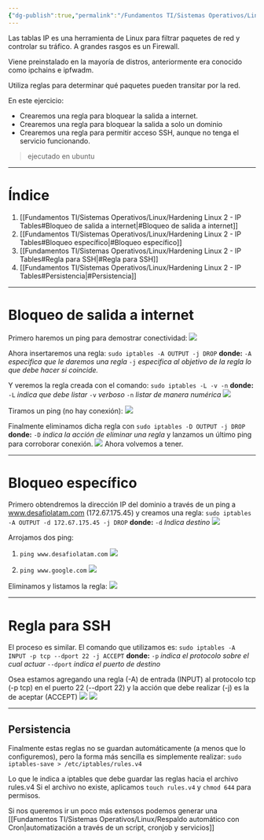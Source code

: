 ```yaml
---
{"dg-publish":true,"permalink":"/Fundamentos TI/Sistemas Operativos/Linux/Hardening Linux 2 - IP Tables/"}
---
```


Las tablas IP es una herramienta de Linux para filtrar paquetes de red y controlar su tráfico. A grandes rasgos es un Firewall.

Viene preinstalado en la mayoría de distros, anteriormente era conocido como ipchains e ipfwadm.

Utiliza reglas para determinar qué paquetes pueden transitar por la red.

En este ejercicio:
- Crearemos una regla para bloquear la salida a internet.
- Crearemos una regla para bloquear la salida a solo un dominio
- Crearemos una regla para permitir acceso SSH, aunque no tenga el servicio funcionando.
> ejecutado en ubuntu

---

# Índice

1. [[Fundamentos TI/Sistemas Operativos/Linux/Hardening Linux 2 - IP Tables#Bloqueo de salida a internet\|#Bloqueo de salida a internet]]
2. [[Fundamentos TI/Sistemas Operativos/Linux/Hardening Linux 2 - IP Tables#Bloqueo específico\|#Bloqueo específico]]
3. [[Fundamentos TI/Sistemas Operativos/Linux/Hardening Linux 2 - IP Tables#Regla para SSH\|#Regla para SSH]]
4. [[Fundamentos TI/Sistemas Operativos/Linux/Hardening Linux 2 - IP Tables#Persistencia\|#Persistencia]]

---

<div class="page-break" style="page-break-before: always;"></div>

# Bloqueo de salida a internet

Primero haremos un ping para demostrar conectividad:
![](https://i.imgur.com/JevOLkm.png)

Ahora insertaremos una regla:
`sudo iptables -A OUTPUT -j DROP`
**donde:**
`-A` *especifica que le daremos una regla*
`-j` *especifica al objetivo de la regla lo que debe hacer si coincide.*

Y veremos la regla creada con el comando:
`sudo iptables -L -v -n`
**donde:**
`-L` *indica que debe listar*
`-v` *verboso*
`-n` *listar de manera numérica*
![](https://i.imgur.com/aW0Gznj.png)

Tiramos un ping (no hay conexión):
![](https://i.imgur.com/NG4pJLi.png)

Finalmente eliminamos dicha regla con
`sudo iptables -D OUTPUT -j DROP`
**donde:**
`-D` *indica la acción de eliminar una regla*
y lanzamos un último ping para corroborar conexión.
![](https://i.imgur.com/rRzSu4r.png)
Ahora volvemos a tener.

---
<div class="page-break" style="page-break-before: always;"></div>

# Bloqueo específico
Primero obtendremos la dirección IP del dominio a través de un ping a www.desafiolatam.com (172.67.175.45)
y creamos una regla:
`sudo iptables -A OUTPUT -d 172.67.175.45 -j DROP`
**donde:**
`-d` *Indica destino*
![](https://i.imgur.com/XTuvVdG.png)

Arrojamos dos ping:
1. `ping www.desafiolatam.com`
![](https://i.imgur.com/rITTvDo.png)

2. `ping www.google.com`
![](https://i.imgur.com/3eMAjHm.png)

Eliminamos y listamos la regla:
![](https://i.imgur.com/4sHF9N1.png)

---
<div class="page-break" style="page-break-before: always;"></div>

# Regla para SSH

El proceso es similar. El comando que utilizamos es:
`sudo iptables -A INPUT -p tcp --dport 22 -j ACCEPT`
**donde:**
`-p` *indica el protocolo sobre el cual actuar*
`--dport` *indica el puerto de destino*

Osea estamos agregando una regla (-A) de entrada (INPUT) al protocolo tcp (-p tcp) en el puerto 22 (--dport 22) y la acción que debe realizar (-j) es la de aceptar (ACCEPT)
![](https://i.imgur.com/hslrO26.png)
![](https://i.imgur.com/8i0zxCr.png)


---

## Persistencia

Finalmente estas reglas no se guardan automáticamente (a menos que lo configuremos), pero la forma más sencilla es simplemente realizar:
`sudo iptables-save > /etc/iptables/rules.v4`

Lo que le indica a iptables que debe guardar las reglas hacia el archivo rules.v4
Si el archivo no existe, aplicamos `touch rules.v4` y `chmod 644` para permisos.

Si nos queremos ir un poco más extensos podemos generar una [[Fundamentos TI/Sistemas Operativos/Linux/Respaldo automático con Cron\|automatización a través de un script, cronjob y servicios]]